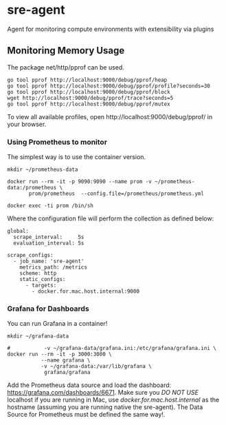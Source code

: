 # sre-agent
Agent for monitoring compute environments with extensibility via plugins
## Monitoring Memory Usage
The package net/http/pprof can be used. 
```
go tool pprof http://localhost:9000/debug/pprof/heap
go tool pprof http://localhost:9000/debug/pprof/profile?seconds=30
go tool pprof http://localhost:9000/debug/pprof/block
wget http://localhost:9000/debug/pprof/trace?seconds=5
go tool pprof http://localhost:9000/debug/pprof/mutex
```
To view all available profiles, open http://localhost:9000/debug/pprof/ in your browser.
### Using Prometheus to monitor
The simplest way is to use the container version.

```
mkdir ~/prometheus-data

docker run --rm -it -p 9090:9090 --name prom -v ~/prometheus-data:/prometheus \
       prom/prometheus  --config.file=/prometheus/prometheus.yml

docker exec -ti prom /bin/sh
```
Where the configuration file will perform the collection as defined below:
```
global:
  scrape_interval:     5s
  evaluation_interval: 5s

scrape_configs:
  - job_name: 'sre-agent'
    metrics_path: /metrics
    scheme: http
    static_configs:
      - targets:
        - docker.for.mac.host.internal:9000

```
### Grafana for Dashboards
You can run Grafana in a container!
```
mkdir ~/grafana-data

#           -v ~/grafana-data/grafana.ini:/etc/grafana/grafana.ini \
docker run --rm -it -p 3000:3000 \
           --name grafana \
           -v ~/grafana-data:/var/lib/grafana \
            grafana/grafana
```
Add the Prometheus data source and load the dashboard: https://grafana.com/dashboards/6671.
Make sure you *DO NOT USE* localhost if you are running in Mac, use *docker.for.mac.host.internal* as the hostname (assuming you are running native the sre-agent). The Data Source for Prometheus must be defined the same way!.

